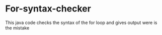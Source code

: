 # For-syntax-checker


 This java code checks the syntax of the for loop and gives output were is the mistake
